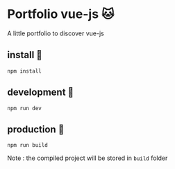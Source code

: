 # Portfolio vue-js :cat:

A little portfolio to discover vue-js

## install 🍏
```
npm install
```

## development 🍓
```
npm run dev
```

## production 🍿
```
npm run build
```

Note : the compiled project will be stored in `build` folder